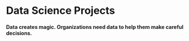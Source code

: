# Data Science Projects

#### Data creates magic. Organizations need data to help them make careful decisions.  
